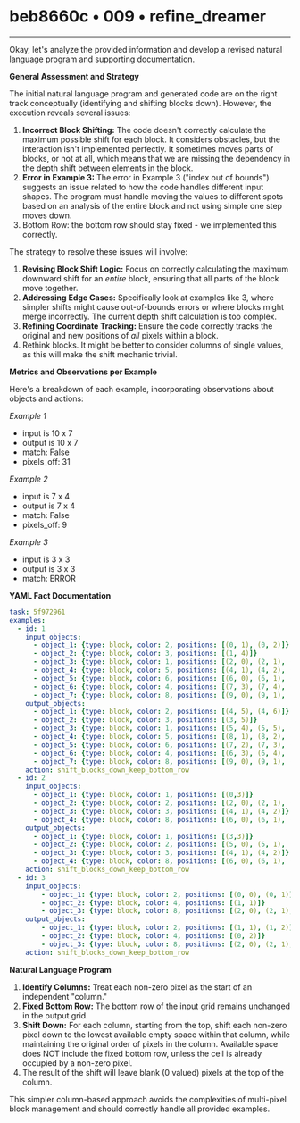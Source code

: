 # beb8660c • 009 • refine_dreamer

---
Okay, let's analyze the provided information and develop a revised natural language program and supporting documentation.

**General Assessment and Strategy**

The initial natural language program and generated code are on the right track conceptually (identifying and shifting blocks down). However, the execution reveals several issues:

1.  **Incorrect Block Shifting:** The code doesn't correctly calculate the maximum possible shift for each block. It considers obstacles, but the interaction isn't implemented perfectly. It sometimes moves parts of blocks, or not at all, which means that we are missing the dependency in the depth shift between elements in the block.
2.  **Error in Example 3:** The error in Example 3 ("index out of bounds") suggests an issue related to how the code handles different input shapes. The program must handle moving the values to different spots based on an analysis of the entire block and not using simple one step moves down.
3. Bottom Row: the bottom row should stay fixed - we implemented this correctly.

The strategy to resolve these issues will involve:

1.  **Revising Block Shift Logic:** Focus on correctly calculating the maximum downward shift for an *entire* block, ensuring that all parts of the block move together.
2.  **Addressing Edge Cases:** Specifically look at examples like 3, where simpler shifts might cause out-of-bounds errors or where blocks might merge incorrectly. The current depth shift calculation is too complex.
3.  **Refining Coordinate Tracking:** Ensure the code correctly tracks the original and new positions of *all* pixels within a block.
4. Rethink blocks. It might be better to consider columns of single values, as this will make the shift mechanic trivial.

**Metrics and Observations per Example**

Here's a breakdown of each example, incorporating observations about objects and actions:

*Example 1*
- input is 10 x 7
- output is 10 x 7
- match: False
- pixels\_off: 31

*Example 2*
- input is 7 x 4
- output is 7 x 4
- match: False
- pixels\_off: 9

*Example 3*
- input is 3 x 3
- output is 3 x 3
- match: ERROR

**YAML Fact Documentation**

```yaml
task: 5f972961
examples:
  - id: 1
    input_objects:
      - object_1: {type: block, color: 2, positions: [(0, 1), (0, 2)]}
      - object_2: {type: block, color: 3, positions: [(1, 4)]}
      - object_3: {type: block, color: 1, positions: [(2, 0), (2, 1), (2, 2)]}
      - object_4: {type: block, color: 5, positions: [(4, 1), (4, 2), (4, 3), (4, 4), (4, 5), (4, 6)]}
      - object_5: {type: block, color: 6, positions: [(6, 0), (6, 1), (6, 2), (6, 3), (6, 4), (6, 5)]}
      - object_6: {type: block, color: 4, positions: [(7, 3), (7, 4), (7, 5), (7, 6)]}
      - object_7: {type: block, color: 8, positions: [(9, 0), (9, 1), (9, 2), (9, 3), (9, 4), (9, 5), (9, 6)]}
    output_objects:
      - object_1: {type: block, color: 2, positions: [(4, 5), (4, 6)]}
      - object_2: {type: block, color: 3, positions: [(3, 5)]}
      - object_3: {type: block, color: 1, positions: [(5, 4), (5, 5), (5, 6)]}
      - object_4: {type: block, color: 5, positions: [(8, 1), (8, 2), (8, 3), (8, 4), (8, 5), (8, 6)]}
      - object_5: {type: block, color: 6, positions: [(7, 2), (7, 3), (7, 4), (7, 5), (7, 6), (7, 1)]}
      - object_6: {type: block, color: 4, positions: [(6, 3), (6, 4), (6, 5), (6, 6)]}
      - object_7: {type: block, color: 8, positions: [(9, 0), (9, 1), (9, 2), (9, 3), (9, 4), (9, 5), (9, 6)]}
    action: shift_blocks_down_keep_bottom_row
  - id: 2
    input_objects:
      - object_1: {type: block, color: 1, positions: [(0,3)]}
      - object_2: {type: block, color: 2, positions: [(2, 0), (2, 1), (2, 2)]}
      - object_3: {type: block, color: 3, positions: [(4, 1), (4, 2)]}
      - object_4: {type: block, color: 8, positions: [(6, 0), (6, 1), (6, 2), (6,3)]}
    output_objects:
      - object_1: {type: block, color: 1, positions: [(3,3)]}
      - object_2: {type: block, color: 2, positions: [(5, 0), (5, 1), (5, 2)]}
      - object_3: {type: block, color: 3, positions: [(4, 1), (4, 2)]}
      - object_4: {type: block, color: 8, positions: [(6, 0), (6, 1), (6, 2), (6,3)]}
    action: shift_blocks_down_keep_bottom_row
  - id: 3
    input_objects:
        - object_1: {type: block, color: 2, positions: [(0, 0), (0, 1)]}
        - object_2: {type: block, color: 4, positions: [(1, 1)]}
        - object_3: {type: block, color: 8, positions: [(2, 0), (2, 1), (2, 2)]}
    output_objects:
        - object_1: {type: block, color: 2, positions: [(1, 1), (1, 2)]}
        - object_2: {type: block, color: 4, positions: [(0, 2)]}
        - object_3: {type: block, color: 8, positions: [(2, 0), (2, 1), (2, 2)]}
    action: shift_blocks_down_keep_bottom_row
```

**Natural Language Program**

1.  **Identify Columns:** Treat each non-zero pixel as the start of an independent "column."
2.  **Fixed Bottom Row:** The bottom row of the input grid remains unchanged in the output grid.
3.  **Shift Down:** For each column, starting from the top, shift each non-zero pixel down to the lowest available empty space within that column, while maintaining the original order of pixels in the column. Available space does NOT include the fixed bottom row, unless the cell is already occupied by a non-zero pixel.
4. The result of the shift will leave blank (0 valued) pixels at the top of the column.

This simpler column-based approach avoids the complexities of multi-pixel block management and should correctly handle all provided examples.

